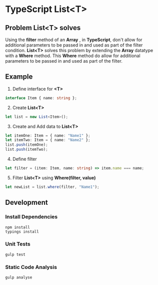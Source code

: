 # TypeScript List&lt;T>

## Problem List&lt;T> solves
Using the **filter** method of an **Array** , in **TypeScript**, don't allow for additional parameters to be passed in and used as part of the filter condition.
**List&lt;T>** solves this problem by extending the **Array<T>** datatype with a **Where** method.
This **Where** method do allow for additional parameters to be passed in and used as part of the filter.

## Example 
1) Define interface for **&lt;T>**
```typescript
interface Item { name: string };
```

2) Create **List&lt;T>**
```typescript
let list = new List<Item>();
```

3) Create and Add data to **List&lt;T>** 
```typescript
let itemOne: Item = { name: "Name1" };
let itemTwo: Item = { name: "Name2" };
list.push(itemOne);
list.push(itemTwo);
```

4) Define filter
```typescript
let filter = (item: Item, name: string) => item.name === name;
```

5) Filter **List&lt;T>** using **Where(filter, value)**
```typescript
let newList = list.where(filter, "Name1");
```


## Development
### Install Dependencies
```
npm install
typings install
```

### Unit Tests
```
gulp test
```

### Static Code Analysis
```
gulp analyse
```
